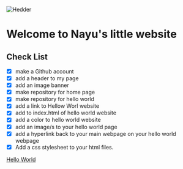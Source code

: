 ![Hedder](https://momochy.com/wp-content/uploads/2021/11/%E3%83%98%E3%83%83%E3%82%BF%E3%82%99%E3%83%BC04.jpg)

# Welcome to Nayu's little website

## Check List
- [x] make a Github account
- [x] add a header to my page
- [x] add an image banner
- [x] make repository for home page
- [x] make repository for hello world
- [x] add a link to Hellow Worl website
- [x] add to index.html of hello world website
- [X] add a color to hello world website
- [x] add an image/s to your hello world page
- [x] add a hyperlink back to your main webpage on your hello world webpage
- [x] Add a css stylesheet to your html files. 

[Hello World](https://nhazuki.github.io/HelloWorld/)


